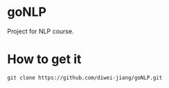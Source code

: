 # goNLP
Project for NLP course.
# How to get it
`git clone https://github.com/diwei-jiang/goNLP.git`
